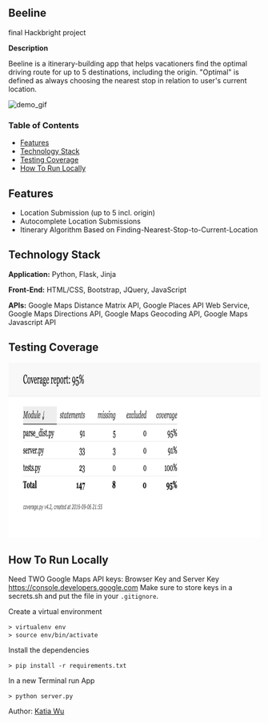 Beeline
--------
final Hackbright project

**Description**

Beeline is a itinerary-building app that helps vacationers find the optimal driving route for up to 5 destinations, including the origin. "Optimal" is defined as always choosing the nearest stop in relation to user's current location.

![demo_gif](/static/img/demo.gif)

### Table of Contents
- [Features](#features)
- [Technology Stack](#tech-stack)
- [Testing Coverage](#testing)
- [How To Run Locally](#run-local)

## <a name='features'></a>Features

- Location Submission (up to 5 incl. origin)
- Autocomplete Location Submissions
- Itinerary Algorithm Based on Finding-Nearest-Stop-to-Current-Location


## <a name="tech-stack"></a>Technology Stack

**Application:** Python, Flask, Jinja

**Front-End:** HTML/CSS, Bootstrap, JQuery, JavaScript  

**APIs:** Google Maps Distance Matrix API, Google Places API Web Service, Google Maps Directions API, Google Maps Geocoding API, Google Maps Javascript API


## <a name='testing'></a>Testing Coverage

<img src="static/img/coverage.png" height="350">


## <a name="run-local"></a>How To Run Locally

Need TWO Google Maps API keys: Browser Key and Server Key
https://console.developers.google.com
Make sure to store keys in a secrets.sh and put the file in your `.gitignore`.

Create a virtual environment

```
> virtualenv env
> source env/bin/activate
```

Install the dependencies

```
> pip install -r requirements.txt
```

In a new Terminal run App
```
> python server.py
```


Author: [Katia Wu](https://www.linkedin.com/in/katiayx)
